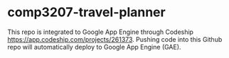 # comp3207-travel-planner

This repo is integrated to Google App Engine through Codeship https://app.codeship.com/projects/261373.
Pushing code into this Github repo will automatically deploy to Google App Engine (GAE).
